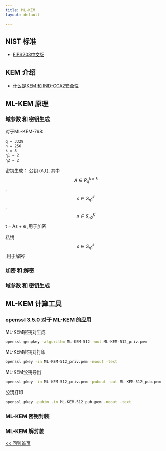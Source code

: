 ```yaml
---
title: ML-KEM
layout: default

---
```

## NIST 标准
- [FIPS203中文版]


## KEM 介绍
- [什么是KEM 和 IND-CCA2安全性]

## ML-KEM 原理
### 域参数 和 密钥生成
对于ML-KEM-768:
```bash
q = 3329
n = 256
k = 3
η1 = 2
η2 = 2
```
密钥生成：
公钥 (A,t), 其中  $$A \in R_q^{k×k} $$, $$s \in S_{η1}^k $$,$$e \in S_{η2}^k $$ t = As + e ,用于加密

私钥 $$s \in S_{η1}^k $$         ,用于解密

### 加密 和 解密
### 域参数 和 密钥生成


## ML-KEM 计算工具
### openssl 3.5.0 对于 ML-KEM 的应用
ML-KEM密钥对生成
```bash
openssl genpkey -algorithm ML-KEM-512 -out ML-KEM-512_priv.pem
```

ML-KEM密钥对打印
```bash
openssl pkey -in ML-KEM-512_priv.pem -noout -text
```

ML-KEM公钥导出
```bash
openssl pkey -in ML-KEM-512_priv.pem -pubout -out ML-KEM-512_pub.pem
```

公钥打印
```bash
openssl pkey -pubin -in ML-KEM-512_pub.pem -noout -text
```

### ML-KEM 密钥封装

### ML-KEM 解封装




[FIPS203中文版]:./FIPS203_CN

[什么是KEM 和 IND-CCA2安全性]:./article--KEMs_and_Post-Quantum_age.md



[<< 回到首页](./index)